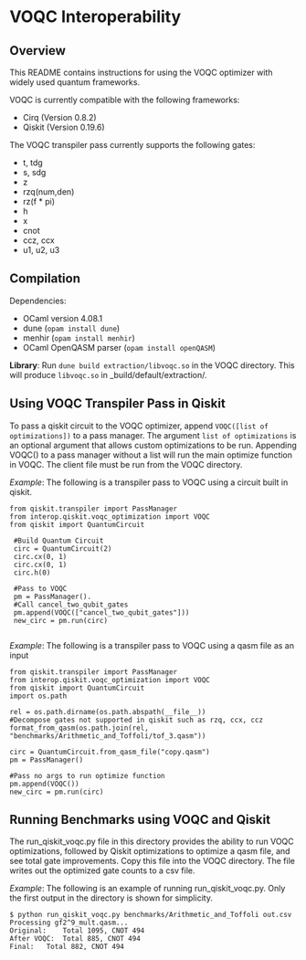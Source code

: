 # VOQC Interoperability

## Overview

This README contains instructions for using the VOQC optimizer with widely used quantum frameworks.

VOQC is currently compatible with the following frameworks:
* Cirq (Version 0.8.2)
* Qiskit (Version 0.19.6)

The VOQC transpiler pass currently supports the following gates:
* t, tdg
* s, sdg
* z
* rzq(num,den)
* rz(f * pi)
* h
* x
* cnot
* ccz, ccx
* u1, u2, u3



## Compilation

Dependencies:
  * OCaml version 4.08.1 
  * dune (`opam install dune`)
  * menhir (`opam install menhir`)
  * OCaml OpenQASM parser (`opam install openQASM`)

**Library**: Run `dune build extraction/libvoqc.so` in the VOQC directory. This will produce `libvoqc.so` in _build/default/extraction/.

## Using VOQC Transpiler Pass in Qiskit

To pass a qiskit circuit to the VOQC optimizer, append `VOQC([list of optimizations])` to a pass manager. The argument `list of optimizations` is an optional argument that allows custom optimizations to be run. Appending VOQC() to a pass manager without a list will run the main optimize function in VOQC. The client file must be run from the VOQC directory.

*Example*: The following is a transpiler pass to VOQC using a circuit built in qiskit. 
```
from qiskit.transpiler import PassManager
from interop.qiskit.voqc_optimization import VOQC
from qiskit import QuantumCircuit

 #Build Quantum Circuit
 circ = QuantumCircuit(2)
 circ.cx(0, 1)
 circ.cx(0, 1)
 circ.h(0)
 
 #Pass to VOQC
 pm = PassManager().
 #Call cancel_two_qubit_gates
 pm.append(VOQC(["cancel_two_qubit_gates"]))
 new_circ = pm.run(circ)
 
```
*Example*: The following is a transpiler pass to VOQC using a qasm file as an input

```
from qiskit.transpiler import PassManager
from interop.qiskit.voqc_optimization import VOQC
from qiskit import QuantumCircuit
import os.path

rel = os.path.dirname(os.path.abspath(__file__))
#Decompose gates not supported in qiskit such as rzq, ccx, ccz
format_from_qasm(os.path.join(rel, "benchmarks/Arithmetic_and_Toffoli/tof_3.qasm"))

circ = QuantumCircuit.from_qasm_file("copy.qasm")
pm = PassManager()

#Pass no args to run optimize function
pm.append(VOQC())
new_circ = pm.run(circ)
```


## Running Benchmarks using VOQC and Qiskit

The run_qiskit_voqc.py file in this directory provides the ability to run VOQC optimizations, followed by Qiskit optimizations to optimize a qasm file, and see total gate improvements. Copy this file into the VOQC directory. The file writes out the optimized gate counts to a csv file.

*Example*: The following is an example of running run_qiskit_voqc.py. Only the first output in the directory is shown for simplicity.
```
$ python run_qiskit_voqc.py benchmarks/Arithmetic_and_Toffoli out.csv
Processing gf2^9_mult.qasm...
Original:	 Total 1095, CNOT 494
After VOQC:	 Total 885, CNOT 494
Final:	 Total 882, CNOT 494
```


